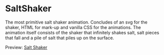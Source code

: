 # SaltShaker

The most primitive salt shaker animation. Concludes of an svg for the shaker, HTML for mark-up and vanilla CSS for the animations.
The animation itself consists of the shaker that infinitely shakes salt, salt pieces that fall and a pile of salt that piles up on the surface.

Preview: [Salt Shaker](https://moodmister.github.io/SaltShaker/)
